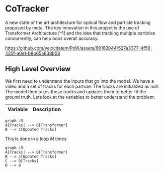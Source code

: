 # CoTracker

A new state of the art architecture for optical flow and particle tracking proposed by meta. The key innovation in this project is the use of Transformer Architecture [^1] and the idea that tracking multiple particles concurrently, can help boos overall accuracy.

https://github.com/velocitatem/PoW/assets/60182044/527a3377-4f59-435f-a0e1-b8b65a838b08

## High Level Overview
We first need to understand the inputs that go into the model. We have a video and a set of tracks for each particle. The tracks are initialized as null. The model then takes these tracks and updates them to better fit the ground truth. Lets look at the variables to better understand the problem:

| Variable | Description |
| --- | --- |




```mermaid
graph LR
A[Tracks] --> B[Transformer]
B --> C[Updated Tracks]
```

This is done in a loop $M$ times:

```mermaid
graph LR
A[Tracks] --> B[Transformer]
B --> C[Updated Tracks]
C --> D[Tracks]
D --> B
```
